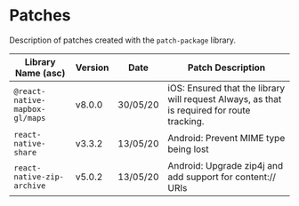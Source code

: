 # Patches

Description of patches created with the `patch-package` library.

| Library Name (asc)             | Version | Date     | Patch Description                                                                          |
| ------------------------------ | ------- | -------- | ------------------------------------------------------------------------------------------ |
| `@react-native-mapbox-gl/maps` | v8.0.0  | 30/05/20 | iOS: Ensured that the library will request Always, as that is required for route tracking. |
| `react-native-share`           | v3.3.2  | 13/05/20 | Android: Prevent MIME type being lost                                                      |
| `react-native-zip-archive`     | v5.0.2  | 13/05/20 | Android: Upgrade zip4j and add support for content:// URIs                                 |
